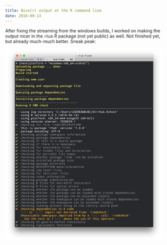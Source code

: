 ```yaml
---
title: Nice(r) output at the R command line
date: 2016-09-13
---
```


After fixing the streaming from the windows builds, I worked on making the output nicer in the `rhub` R package (not yet public) as well. Not finished yet, but already much-much better. Sneak peak:

![](/images/rhub-output.png)
